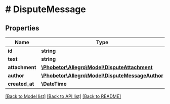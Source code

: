 # # DisputeMessage

## Properties

Name | Type | Description | Notes
------------ | ------------- | ------------- | -------------
**id** | **string** |  |
**text** | **string** |  | [optional]
**attachment** | [**\Phobetor\Allegro\Model\DisputeAttachment**](DisputeAttachment.md) |  | [optional]
**author** | [**\Phobetor\Allegro\Model\DisputeMessageAuthor**](DisputeMessageAuthor.md) |  |
**created_at** | **\DateTime** |  |

[[Back to Model list]](../../README.md#models) [[Back to API list]](../../README.md#endpoints) [[Back to README]](../../README.md)
